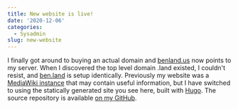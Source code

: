 ```yaml
---
title: New website is live!
date: '2020-12-06'
categories:
  - Sysadmin
slug: new-website
---
```


I finally got around to buying an actual domain and [benland.us](benland.us) now points to my server. When I discovered the top level domain .land existed, I couldn't resist, and [ben.land](ben.land) is setup identically. Previously my website was a [MediaWiki instance](https://ben.land/wiki) that may contain useful information, but I have switched to using the statically generated site you see here, built with [Hugo](https://gohugo.io/). The source repository is available [on my GitHub](https://github.com/BenLand100/benland).

